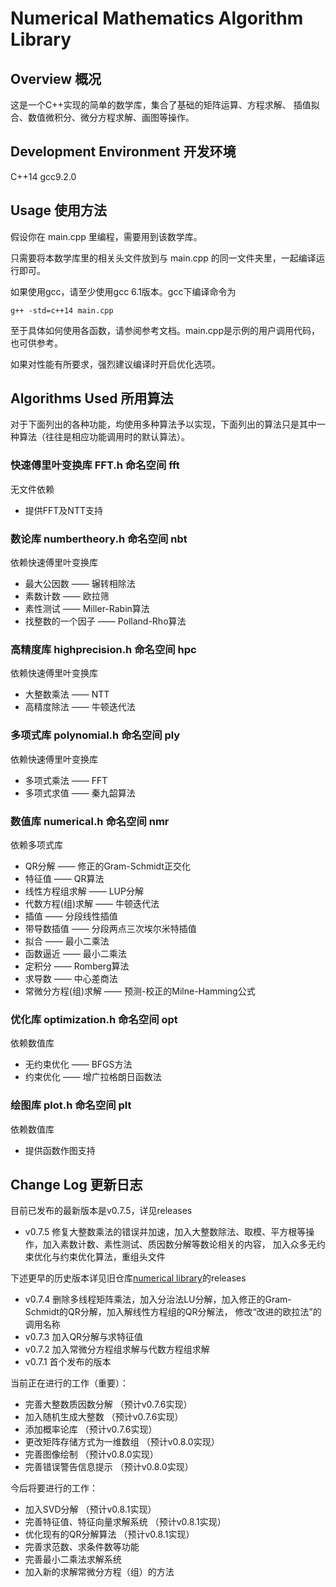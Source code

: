 # Numerical Mathematics Algorithm Library
## Overview 概况
这是一个C++实现的简单的数学库，集合了基础的矩阵运算、方程求解、 插值拟合、数值微积分、微分方程求解、画图等操作。
## Development Environment 开发环境
C++14 gcc9.2.0
## Usage 使用方法
假设你在 main.cpp 里编程，需要用到该数学库。

只需要将本数学库里的相关头文件放到与 main.cpp 的同一文件夹里，一起编译运行即可。

如果使用gcc，请至少使用gcc 6.1版本。gcc下编译命令为
```
g++ -std=c++14 main.cpp
```
至于具体如何使用各函数，请参阅参考文档。main.cpp是示例的用户调用代码，也可供参考。

如果对性能有所要求，强烈建议编译时开启优化选项。
## Algorithms Used 所用算法
对于下面列出的各种功能，均使用多种算法予以实现，下面列出的算法只是其中一种算法（往往是相应功能调用时的默认算法）。

### 快速傅里叶变换库 FFT.h 命名空间 fft
无文件依赖
* 提供FFT及NTT支持

### 数论库 numbertheory.h 命名空间 nbt
依赖快速傅里叶变换库
* 最大公因数 —— 辗转相除法
* 素数计数 —— 欧拉筛
* 素性测试 —— Miller-Rabin算法
* 找整数的一个因子 —— Polland-Rho算法

### 高精度库 highprecision.h 命名空间 hpc
依赖快速傅里叶变换库
* 大整数乘法 —— NTT
* 高精度除法 —— 牛顿迭代法

### 多项式库 polynomial.h 命名空间 ply
依赖快速傅里叶变换库
* 多项式乘法 —— FFT
* 多项式求值 —— 秦九韶算法

### 数值库 numerical.h 命名空间 nmr
依赖多项式库
* QR分解 —— 修正的Gram-Schmidt正交化
* 特征值 —— QR算法
* 线性方程组求解 —— LUP分解
* 代数方程(组)求解 —— 牛顿迭代法
* 插值 —— 分段线性插值
* 带导数插值 —— 分段两点三次埃尔米特插值
* 拟合 —— 最小二乘法
* 函数逼近 —— 最小二乘法
* 定积分 —— Romberg算法
* 求导数 —— 中心差商法
* 常微分方程(组)求解 —— 预测-校正的Milne-Hamming公式

### 优化库 optimization.h 命名空间 opt
依赖数值库
* 无约束优化 —— BFGS方法
* 约束优化 —— 增广拉格朗日函数法

### 绘图库 plot.h 命名空间 plt
依赖数值库
* 提供函数作图支持

## Change Log 更新日志
目前已发布的最新版本是v0.7.5，详见releases
* v0.7.5 修复大整数乘法的错误并加速，加入大整数除法、取模、平方根等操作，加入素数计数、素性测试、质因数分解等数论相关的内容，
加入众多无约束优化与约束优化算法，重组头文件

下述更早的历史版本详见旧仓库[numerical library](https://github.com/lambdacdm/numerical-library)的releases
* v0.7.4 删除多线程矩阵乘法，加入分治法LU分解，加入修正的Gram-Schmidt的QR分解，加入解线性方程组的QR分解法，
修改“改进的欧拉法”的调用名称
* v0.7.3 加入QR分解与求特征值
* v0.7.2 加入常微分方程组求解与代数方程组求解
* v0.7.1 首个发布的版本

当前正在进行的工作（重要）：
* 完善大整数质因数分解 （预计v0.7.6实现）
* 加入随机生成大整数 （预计v0.7.6实现）
* 添加概率论库 （预计v0.7.6实现）
* 更改矩阵存储方式为一维数组 （预计v0.8.0实现）
* 完善图像绘制 （预计v0.8.0实现）
* 完善错误警告信息提示 （预计v0.8.0实现）

今后将要进行的工作：
* 加入SVD分解 （预计v0.8.1实现）
* 完善特征值、特征向量求解系统 （预计v0.8.1实现）
* 优化现有的QR分解算法 （预计v0.8.1实现）
* 完善求范数、求条件数等功能
* 完善最小二乘法求解系统
* 加入新的求解常微分方程（组）的方法
